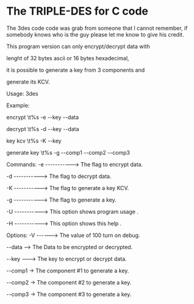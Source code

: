 # The TRIPLE-DES for C code


The 3des code code was grab from someone that I cannot remember, if somebody knows
who is the guy please let me know to give his credit.


This program version can only encrypt/decrypt data with

lenght of 32 bytes ascii or 16 bytes hexadecimal,

it is possible to generate a key from 3 components and

generate its KCV.         

Usage: 3des <command> <options>
  
Example:
  
encrypt \t%s -e --key <key value> --data <data value>
  
decrypt \t%s -d --key <key value> --data <data value>
  
key kcv \t%s -K --key <key value> 
  
generate key \t%s -g --comp1 <comp1 value> --comp2 <comp2 value> --comp3 <comp3 value>

Commands:
-e  -----------> The flag to encrypt data.
  
-d  -----------> The flag to decrypt data.
  
-K  -----------> The flag to generate a key KCV.
  
-g  -----------> The flag to generate a key.
  
-U  -----------> This option shows program usage .
  
-H  -----------> This option shows this help .
  

Options:
-V <value> ------> The value of 100 turn on debug.       
  
--data <value> --> The Data to be encrypted or decrypted.     
  
--key <value> ---> The key to encrypt or decrypt data.       
  
--comp1 <value> -> The component #1 to generate a key. 
  
--comp2 <value> -> The component #2 to generate a key.   
  
--comp3 <value> -> The component #3 to generate a key.           
